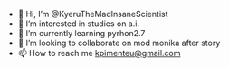 - 👋 Hi, I’m @KyeruTheMadInsaneScientist
- 👀 I’m interested in studies on a.i.
- 🌱 I’m currently learning pyrhon2.7
- 💞️ I’m looking to collaborate on mod monika after story
- 📫 How to reach me kpimenteu@gmail.com

<!---
KyeruTheMadInsaneScientist/KyeruTheMadInsaneScientist is a ✨ special ✨ repository because its `README.md` (this file) appears on your GitHub profile.
You can click the Preview link to take a look at your changes.
--->
